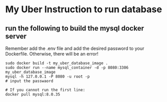 # My Uber Instruction to run database

## run the following to build the mysql docker server

Remember add the .env file and add the desired password to your Dockerfile.
Otherwise, there will be an error!

```shell
sudo docker build -t my_uber_database_image .
sudo docker run --name mysql_container -d -p 8080:3306 my_uber_database_image
mysql -h 127.0.0.1 -P 8080 -u root -p
# input the passwaord

```

```
# If you cannot run the first line:
docker pull mysql:8.0.35
```
